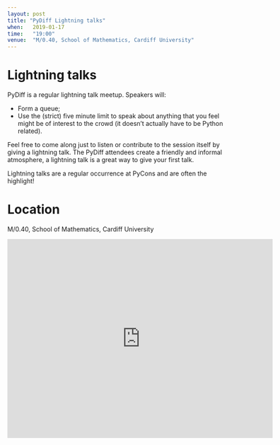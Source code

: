 ```yaml
---
layout: post
title: "PyDiff Lightning talks"
when:   2019-01-17
time:   "19:00"
venue:  "M/0.40, School of Mathematics, Cardiff University"
---
```


# Lightning talks

PyDiff is a regular lightning talk meetup. Speakers will:

- Form a queue;
- Use the (strict) five minute limit to speak about anything that you feel might
  be of interest to the crowd (it doesn’t actually have to be Python related).

Feel free to come along just to listen or contribute to the session itself by
giving a lightning talk. The PyDiff attendees create a friendly and informal
atmosphere, a lightning talk is a great way to give your first talk.

Lightning talks are a regular occurrence at PyCons and are often the highlight!

# Location

M/0.40, School of Mathematics, Cardiff University

<iframe src="https://www.google.com/maps/embed?pb=!1m18!1m12!1m3!1d2484.5563658121855!2d-3.1726044842308547!3d51.4846569796314!2m3!1f0!2f0!3f0!3m2!1i1024!2i768!4f13.1!3m3!1m2!1s0x486e1cb8742c46f5%3A0xc620b871e5d19cac!2sTrevithick+Bldg%2C+Cardiff+CF24!5e0!3m2!1sen!2suk!4v1456917752266" width="600" height="450" frameborder="0" style="border:0" allowfullscreen>&nbsp;</iframe>

